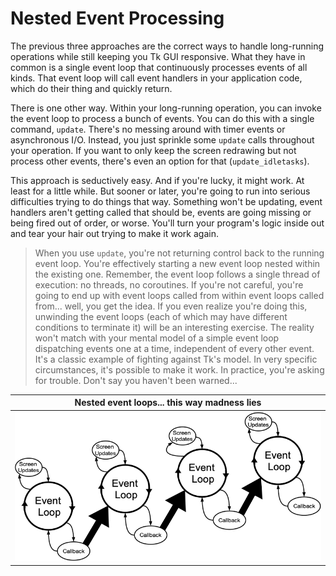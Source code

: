 # Nested Event Processing

The previous three approaches are the correct ways to handle long-running
operations while still keeping you Tk GUI responsive. What they have in common
is a single event loop that continuously processes events of all kinds. That
event loop will call event handlers in your application code, which do their
thing and quickly return.

There is one other way. Within your long-running operation, you can invoke the
event loop to process a bunch of events. You can do this with a single command,
`update`. There's no messing around with timer events or asynchronous I/O.
Instead, you just sprinkle some `update` calls throughout your operation. If you
want to only keep the screen redrawing but not process other events, there's
even an option for that (`update_idletasks`).

This approach is seductively easy. And if you're lucky, it might work. At least
for a little while. But sooner or later, you're going to run into serious
difficulties trying to do things that way. Something won't be updating, event
handlers aren't getting called that should be, events are going missing or being
fired out of order, or worse. You'll turn your program's logic inside out and
tear your hair out trying to make it work again.

> When you use `update`, you're not returning control back to the running event
loop. You're effectively starting a new event loop nested within the existing
one. Remember, the event loop follows a single thread of execution: no threads,
no coroutines. If you're not careful, you're going to end up with event loops
called from within event loops called from... well, you get the idea. If you
even realize you're doing this, unwinding the event loops (each of which may
have different conditions to terminate it) will be an interesting exercise. The
reality won't match with your mental model of a simple event loop dispatching
events one at a time, independent of every other event. It's a classic example
of fighting against Tk's model. In very specific circumstances, it's possible to
make it work. In practice, you're asking for trouble. Don't say you haven't been
warned...

|     Nested event loops... this way madness lies      |
| :--------------------------------------------------: |
| ![Nested event loops.](./images/nestedeventloop.png) |
